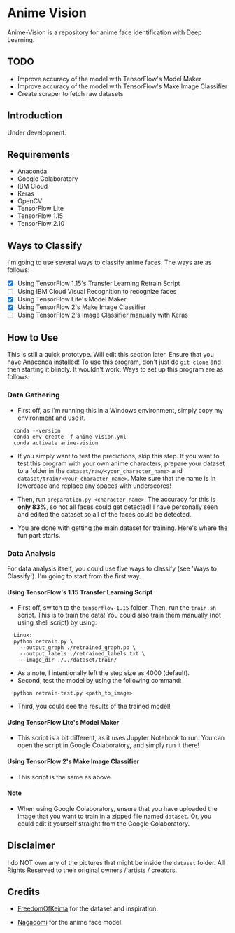# Anime Vision

Anime-Vision is a repository for anime face identification with Deep Learning.

## TODO

- Improve accuracy of the model with TensorFlow's Model Maker
- Improve accuracy of the model with TensorFlow's Make Image Classifier
- Create scraper to fetch raw datasets

## Introduction

Under development.

## Requirements

- Anaconda
- Google Colaboratory
- IBM Cloud
- Keras
- OpenCV
- TensorFlow Lite
- TensorFlow 1.15
- TensorFlow 2.10

## Ways to Classify

I'm going to use several ways to classify anime faces. The ways are as follows:

- [x] Using TensorFlow 1.15's Transfer Learning Retrain Script
- [ ] Using IBM Cloud Visual Recognition to recognize faces
- [x] Using TensorFlow Lite's Model Maker
- [x] Using TensorFlow 2's Make Image Classifier
- [ ] Using TensorFlow 2's Image Classifier manually with Keras

## How to Use

This is still a quick prototype. Will edit this section later. Ensure that you have Anaconda installed! To use this program, don't just do `git clone` and then starting it blindly. It wouldn't work. Ways to set up this program are as follows:

### Data Gathering

- First off, as I'm running this in a Windows environment, simply copy my environment and use it.

```
  conda --version
  conda env create -f anime-vision.yml
  conda activate anime-vision
```

- If you simply want to test the predictions, skip this step. If you want to test this program with your own anime characters, prepare your dataset to a folder in the `dataset/raw/<your_character_name>` and `dataset/train/<your_character_name>`. Make sure that the name is in lowercase and replace any spaces with underscores!

- Then, run `preparation.py <character_name>`. The accuracy for this is **only 83%**, so not all faces could get detected! I have personally seen and edited the dataset so all of the faces could be detected.

- You are done with getting the main dataset for training. Here's where the fun part starts.

### Data Analysis

For data analysis itself, you could use five ways to classify (see 'Ways to Classify'). I'm going to start from the first way.

#### Using TensorFlow's 1.15 Transfer Learning Script

- First off, switch to the `tensorflow-1.15` folder. Then, run the `train.sh` script. This is to train the data! You could also train them manually (not using shell script) by using:

```
  Linux:
  python retrain.py \
    --output_graph ./retrained_graph.pb \
    --output_labels ./retrained_labels.txt \
    --image_dir ./../dataset/train/
```

- As a note, I intentionally left the step size as 4000 (default).
- Second, test the model by using the following command:

```
  python retrain-test.py <path_to_image>
```

- Third, you could see the results of the trained model!

#### Using TensorFlow Lite's Model Maker

- This script is a bit different, as it uses Jupyter Notebook to run. You can open the script in Google Colaboratory, and simply run it there!

#### Using TensorFlow 2's Make Image Classifier

- This script is the same as above.

#### Note

- When using Google Colaboratory, ensure that you have uploaded the image that you want to train in a zipped file named `dataset`. Or, you could edit it yourself straight from the Google Colaboratory.

## Disclaimer

I do NOT own any of the pictures that might be inside the `dataset` folder. All Rights Reserved to their original owners / artists / creators.

## Credits

- [FreedomOfKeima](https://github.com/freedomofkeima) for the dataset and inspiration.

- [Nagadomi](https://github.com/nagadomi) for the anime face model.
